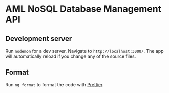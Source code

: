 # AML NoSQL Database Management API

## Development server

Run `nodemon` for a dev server. Navigate to `http://localhost:3000/`. The app will automatically reload if you change any of the source files.

## Format

Run `ng format` to format the code with [Prettier](https://www.npmjs.com/package/prettier).
